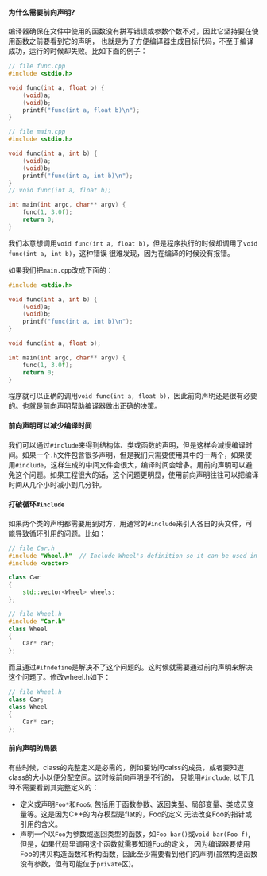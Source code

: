 <!--
author: checkking
date: 2016-01-01
title: C++前向声明
tags: C/C++
category: C/C++
status: publish
summary: 说说C++前向声明的用途
-->
#### 为什么需要前向声明?
编译器确保在文件中使用的函数没有拼写错误或参数个数不对，因此它坚持要在使用函数之前要看到它的声明，
也就是为了方便编译器生成目标代码，不至于编译成功，运行的时候却失败。比如下面的例子：

```cpp
// file func.cpp
#include <stdio.h>

void func(int a, float b) {
    (void)a;
    (void)b;
    printf("func(int a, float b)\n");
}
```

```cpp
// file main.cpp
#include <stdio.h>

void func(int a, int b) {
    (void)a;
    (void)b;
    printf("func(int a, int b)\n");
}
// void func(int a, float b);

int main(int argc, char** argv) {
    func(1, 3.0f);
    return 0;
}
```

我们本意想调用`void func(int a, float b)`，但是程序执行的时候却调用了`void func(int a, int b)`，这种错误
很难发现，因为在编译的时候没有报错。

如果我们把`main.cpp`改成下面的：

```cpp
#include <stdio.h>

void func(int a, int b) {
    (void)a;
    (void)b;
    printf("func(int a, int b)\n");
}

void func(int a, float b);

int main(int argc, char** argv) {
    func(1, 3.0f);
    return 0;
}
```

程序就可以正确的调用`void func(int a, float b)`，因此前向声明还是很有必要的。也就是前向声明帮助编译器做出正确的决策。

#### 前向声明可以减少编译时间
我们可以通过`#include`来得到结构体、类或函数的声明，但是这样会减慢编译时间。如果一个`.h`文件包含很多声明，但是我们只需要使用其中的一两个，如果使用`#include`，这样生成的中间文件会很大，编译时间会增多。用前向声明可以避免这个问题。如果工程很大的话，这个问题更明显，使用前向声明往往可以把编译时间从几个小时减小到几分钟。

#### 打破循环`#include`
如果两个类的声明都需要用到对方，用通常的`#include`来引入各自的头文件，可能导致循环引用的问题。比如：

```cpp
// file Car.h
#include "Wheel.h"  // Include Wheel's definition so it can be used in Car.
#include <vector>

class Car
{
    std::vector<Wheel> wheels;
};
```

```cpp
// file Wheel.h
#include "Car.h"
class Wheel
{
    Car* car;
};
```
而且通过`#ifndefine`是解决不了这个问题的。这时候就需要通过前向声明来解决这个问题了。修改wheel.h如下：

```cpp
// file Wheel.h
class Car;
class Wheel
{
    Car* car;
};
```

#### 前向声明的局限
有些时候，class的完整定义是必需的，例如要访问calss的成员，或者要知道class的大小以便分配空间。这时候前向声明是不行的，
只能用`#include`, 以下几种不需要看到其完整定义的：

- 定义或声明`Foo*`和`Foo&`, 包括用于函数参数、返回类型、局部变量、类成员变量等。这是因为C++的内存模型是flat的，Foo的定义
无法改变Foo的指针或引用的含义。
- 声明一个以`Foo`为参数或返回类型的函数，如`Foo bar()`或`void bar(Foo f)`, 但是，如果代码里调用这个函数就需要知道Foo的定义，
因为编译器要使用Foo的拷贝构造函数和析构函数，因此至少需要看到他们的声明(虽然构造函数没有参数，但有可能位于`private`区)。
